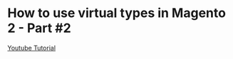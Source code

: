 # How to use virtual types in Magento 2 - Part #2

[Youtube Tutorial](https://youtu.be/lk3VpPz7NMY)
